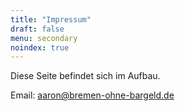 ```yaml
---
title: "Impressum"
draft: false
menu: secondary
noindex: true
---
```


Diese Seite befindet sich im Aufbau.

Email: [aaron@bremen-ohne-bargeld.de](mailto:aaron@bremen-ohne-bargeld.de)
